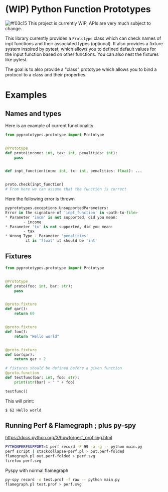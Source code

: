 # (WIP) Python Function Prototypes
![#f03c15](https://placehold.co/15x15/f03c15/f03c15.png) This project is currently WIP, APIs are very much subject to change.

This library currently provides a `Prototype` class which can check names of inpt functions
and their associated types (optional). It also provides a fixture system inspired by pytest, which allows you to defined default values for the input function based on other functions. You can also nest the fixtures like pytest.

The goal is to also provide a "class" prototype which allows you to bind a protocol to a class
and their properties.

# Examples
## Names and types
Here is an example of current functionality
```python
from pyprototypes.prototype import Prototype


@Prototype
def proto(income: int, tax: int, penalities: int):
	pass


def inpt_function(incm: int, tx: int, penalities: float): ...


proto.check(inpt_function)
# From here we can assume that the function is correct
```
Here the following error is thrown
```python
pyprototypes.exceptions.UnsupportedParameters: 
Error in the signature of 'inpt_function' in <path-to-file>
* Parameter 'incm' is not supported, did you mean:
        - income
* Parameter 'tx' is not supported, did you mean:
        - tax
* Wrong Type - Parameter 'penalities'
         it is 'float' it should be 'int'
```
## Fixtures
```python
from pyprototypes.prototype import Prototype


@Prototype
def proto(foo: int, bar: str):
	pass


@proto.fixture
def qar():
	return 60


@proto.fixture
def foo():
	return "Hello world"


@proto.fixture
def bar(qar):
	return qar + 2

# fixtures should be defined before a given function
@proto.function
def testfunc(bar: int, foo: str):
	print(str(bar) + " " + foo)

testfunc()
```
This will print:
```shell
$ 62 Hello world
```
## Running Perf & Flamegraph ; plus py-spy
https://docs.python.org/3/howto/perf_profiling.html
```bash
PYTHONPERFSUPPORT=1 perf record -F 99 -a -g -- python main.py
perf script | stackcollapse-perf.pl > out.perf-folded
flamegraph.pl out.perf-folded > perf.svg
firefox perf.svg
```
Pyspy with normal flamegraph
```bash
py-spy record -o test.prof -f raw -- python main.py
flamegraph.pl test.prof > perf.svg
```